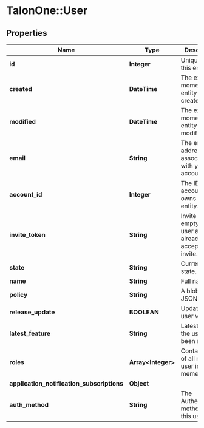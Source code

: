 # TalonOne::User

## Properties
Name | Type | Description | Notes
------------ | ------------- | ------------- | -------------
**id** | **Integer** | Unique ID for this entity. | 
**created** | **DateTime** | The exact moment this entity was created. | 
**modified** | **DateTime** | The exact moment this entity was last modified. | 
**email** | **String** | The email address associated with your account. | 
**account_id** | **Integer** | The ID of the account that owns this entity. | 
**invite_token** | **String** | Invite token, empty if the user as already accepted their invite. | 
**state** | **String** | Current user state. | 
**name** | **String** | Full name | 
**policy** | **String** | A blob of ACL JSON | 
**release_update** | **BOOLEAN** | Update the user via email | 
**latest_feature** | **String** | Latest feature the user has been notified. | [optional] 
**roles** | **Array&lt;Integer&gt;** | Contains a list of all roles a user is a memeber of | [optional] 
**application_notification_subscriptions** | **Object** |  | [optional] 
**auth_method** | **String** | The Authentication method for this user | [optional] 


